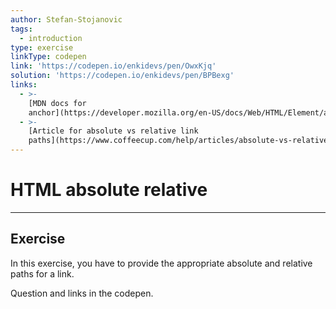 ```yaml
---
author: Stefan-Stojanovic
tags:
  - introduction
type: exercise
linkType: codepen
link: 'https://codepen.io/enkidevs/pen/OwxKjq'
solution: 'https://codepen.io/enkidevs/pen/BPBexg'
links:
  - >-
    [MDN docs for
    anchor](https://developer.mozilla.org/en-US/docs/Web/HTML/Element/a){website}
  - >-
    [Article for absolute vs relative link
    paths](https://www.coffeecup.com/help/articles/absolute-vs-relative-pathslinks/){website}
---
```


# HTML absolute relative


---

## Exercise

In this exercise, you have to provide the appropriate absolute and relative paths for a link.

Question and links in the codepen.
 
